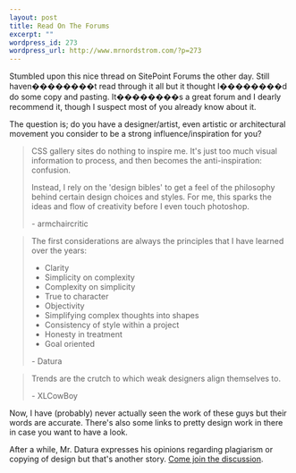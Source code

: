 ```yaml
--- 
layout: post
title: Read On The Forums
excerpt: ""
wordpress_id: 273
wordpress_url: http://www.mrnordstrom.com/?p=273
---
```

<p>Stumbled upon this nice thread on SitePoint Forums the other day. Still haven��������t read through it all but it thought I��������d do some copy and pasting. It��������s a great forum and I dearly recommend it, though I suspect most of you already know about it.</p>

<p>The question is; do you have a designer/artist, even artistic or architectural movement you consider to be a strong influence/inspiration for you?</p>

<blockquote>
<p>
CSS gallery sites do nothing to inspire me. It's just too much visual information to process, and then becomes the anti-inspiration: confusion.</p>

<p>Instead, I rely on the 'design bibles' to get a feel of the philosophy behind certain design choices and styles. For me, this sparks the ideas and flow of creativity before I even touch photoshop.
</p>
<p>- armchaircritic</p>
</blockquote>

<blockquote>
<p>The first considerations are always the principles that I have learned over the years:</p>

<ul>
<li>Clarity</li>
<li>Simplicity on complexity</li>
<li>Complexity on simplicity</li>
<li>True to character</li>
<li>Objectivity</li>
<li>Simplifying complex thoughts into shapes</li>
<li>Consistency of style within a project</li>
<li>Honesty in treatment</li>
<li>Goal oriented</li></ul>
<p>- Datura</p>
</blockquote>

<blockquote><p>Trends are the crutch to which weak designers align themselves to.</p><p>- XLCowBoy</p></blockquote>

<p>Now, I have (probably) never actually seen the work of these guys but their words are accurate. There's also some links to pretty design work in there in case you want to have a look.</p>

<p>After a while, Mr. Datura expresses his opinions regarding plagiarism or copying of design but that's another story. <a href="http://www.sitepoint.com/forums/showthread.php?t=604036">Come join the discussion</a>.</p>
